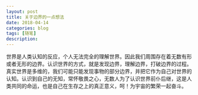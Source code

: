 ```yaml
---
layout: post
title: 关于边界的一点想法
date: 2018-04-14
categories: blog
tags: [随笔]
description: 
---
```


世界是人类认知的反应，个人无法完全的理解世界。因此我们周围存在着无数有形或者无形的边界。认识世界的方式，就是发现边界，理解边界，打破边界的过程。真实世界是多维的，我们可能只能发现事物的部分边界，并把它作为自己对世界的认知。认识到自己的无知，常怀敬畏之心，无数人为了认识世界前仆后继，这是人类共同的命运，也是自己在生存之上的真正意义，呵！为宇宙的繁荣一起奋斗。
